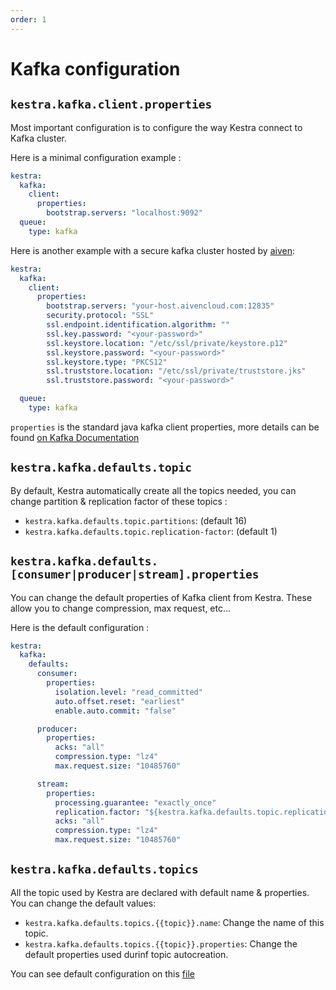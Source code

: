 ```yaml
---
order: 1
---
```

# Kafka configuration

## `kestra.kafka.client.properties`
Most important configuration is to configure the way Kestra connect to Kafka cluster.


Here is a minimal configuration example :
```yaml
kestra:
  kafka:
    client:
      properties:
        bootstrap.servers: "localhost:9092"
  queue:
    type: kafka
```


Here is another example with a secure kafka cluster hosted by [aiven](https://aiven.io):
```yaml
kestra:
  kafka:
    client:
      properties:
        bootstrap.servers: "your-host.aivencloud.com:12835"
        security.protocol: "SSL"
        ssl.endpoint.identification.algorithm: ""
        ssl.key.password: "<your-password>"
        ssl.keystore.location: "/etc/ssl/private/keystore.p12"
        ssl.keystore.password: "<your-password>"
        ssl.keystore.type: "PKCS12"
        ssl.truststore.location: "/etc/ssl/private/truststore.jks"
        ssl.truststore.password: "<your-password>"

  queue:
    type: kafka
```


`properties` is the standard java kafka client properties, more details can be found [on Kafka Documentation](https://kafka.apache.org/documentation/)

## `kestra.kafka.defaults.topic`
By default, Kestra automatically create all the topics needed, you can change partition & replication factor of these topics :
- `kestra.kafka.defaults.topic.partitions`: (default 16)
- `kestra.kafka.defaults.topic.replication-factor`: (default 1)

## `kestra.kafka.defaults.[consumer|producer|stream].properties`
You can change the default properties of Kafka client from Kestra. These allow you to change compression, max request, etc...

Here is the default configuration :
```yaml
kestra:
  kafka:
    defaults:
      consumer:
        properties:
          isolation.level: "read_committed"
          auto.offset.reset: "earliest"
          enable.auto.commit: "false"

      producer:
        properties:
          acks: "all"
          compression.type: "lz4"
          max.request.size: "10485760"

      stream:
        properties:
          processing.guarantee: "exactly_once"
          replication.factor: "${kestra.kafka.defaults.topic.replication-factor}"
          acks: "all"
          compression.type: "lz4"
          max.request.size: "10485760"
```

## `kestra.kafka.defaults.topics`
All the topic used by Kestra are declared with default name & properties. You can change the default values:

- `kestra.kafka.defaults.topics.{{topic}}.name`: Change the name of this topic.
- `kestra.kafka.defaults.topics.{{topic}}.properties`: Change the default properties used durinf topic autocreation.

You can see default configuration on this [file](https://github.com/kestra-io/kestra/blob/develop/cli/src/main/resources/application.yml)
